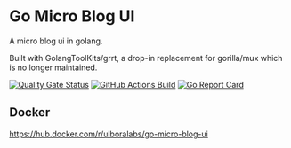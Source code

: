# Go Micro Blog UI
A micro blog ui in golang.

Built with GolangToolKits/grrt, a drop-in replacement for gorilla/mux which is no longer maintained.


[![Quality Gate Status](https://sonarcloud.io/api/project_badges/measure?project=Ulbora_go-micro-blog-ui&metric=alert_status)](https://sonarcloud.io/dashboard?id=Ulbora_go-micro-blog-ui)
[![GitHub Actions Build](https://github.com/Ulbora/go-micro-blog-ui/actions/workflows/build.yml/badge.svg)](https://github.com/Ulbora/go-micro-blog-ui/actions/workflows/build.yml)
[![Go Report Card](https://goreportcard.com/badge/github.com/Ulbora/go-micro-blog-ui)](https://goreportcard.com/report/github.com/Ulbora/go-micro-blog-ui)


## Docker 

https://hub.docker.com/r/ulboralabs/go-micro-blog-ui
